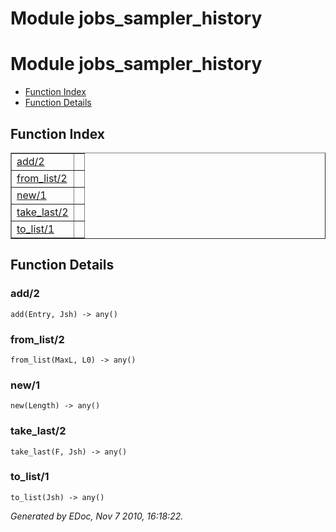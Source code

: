 Module jobs_sampler_history
===========================


<h1>Module jobs_sampler_history</h1>

* [Function Index](#index)
* [Function Details](#functions)






<h2><a name="index">Function Index</a></h2>



<table width="100%" border="1" cellspacing="0" cellpadding="2" summary="function index"><tr><td valign="top"><a href="#add-2">add/2</a></td><td></td></tr><tr><td valign="top"><a href="#from_list-2">from_list/2</a></td><td></td></tr><tr><td valign="top"><a href="#new-1">new/1</a></td><td></td></tr><tr><td valign="top"><a href="#take_last-2">take_last/2</a></td><td></td></tr><tr><td valign="top"><a href="#to_list-1">to_list/1</a></td><td></td></tr></table>


<a name="functions"></a>


<h2>Function Details</h2>


<a name="add-2"></a>


<h3>add/2</h3>





`add(Entry, Jsh) -> any()`


<a name="from_list-2"></a>


<h3>from_list/2</h3>





`from_list(MaxL, L0) -> any()`


<a name="new-1"></a>


<h3>new/1</h3>





`new(Length) -> any()`


<a name="take_last-2"></a>


<h3>take_last/2</h3>





`take_last(F, Jsh) -> any()`


<a name="to_list-1"></a>


<h3>to_list/1</h3>





`to_list(Jsh) -> any()`



_Generated by EDoc, Nov 7 2010, 16:18:22._